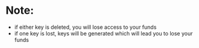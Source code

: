 # Note:

- if either key is deleted, you will lose access to your funds
- if one key is lost, keys will be generated which will lead you to lose your funds